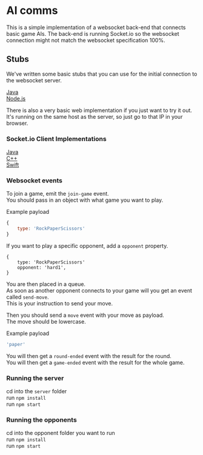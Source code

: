 # AI comms

This is a simple implementation of a websocket back-end that connects basic game AIs.
The back-end is running Socket.io so the websocket connection might not match the websocket specification 100%.

## Stubs

We've written some basic stubs that you can use for the initial connection to the websocket server.

[Java](./stubs/java)  
[Node.js](./stubs/node)  

There is also a very basic web implementation if you just want to try it out.  
It's running on the same host as the server, so just go to that IP in your browser.


### Socket.io Client Implementations
[Java](https://github.com/socketio/socket.io-client-java)  
[C++](https://github.com/socketio/socket.io-client-cpp)  
[Swift](https://github.com/socketio/socket.io-client-swift)


### Websocket events

To join a game, emit the `join-game` event.  
You should pass in an object with what game you want to play.

Example payload
```javascript
{
    type: 'RockPaperScissors'
}
```

If you want to play a specific opponent, add a `opponent` property.
```
{
    type: 'RockPaperScissors'
    opponent: 'hard1',
}
```
You are then placed in a queue.  
As soon as another opponent connects to your game will you get an event called `send-move`.  
This is your instruction to send your move.  

Then you should send a `move` event with your move as payload.  
The move should be lowercase.  

Example payload
```javascript
'paper'
```

You will then get a `round-ended` event with the result for the round.  
You will then get a `game-ended` event with the result for the whole game.


### Running the server
cd into the `server` folder  
run `npm install`  
run `npm start`  


### Running the opponents
cd into the opponent folder you want to run  
run `npm install`  
run `npm start`
